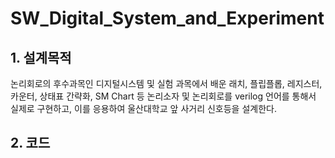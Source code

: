 # SW_Digital_System_and_Experiment

## 1. 설계목적
논리회로의 후수과목인 디지털시스템 및 실험 과목에서 배운 래치, 플립플롭, 레지스터, 카운터, 상태표 간략화, SM Chart 등 논리소자 및 논리회로를 verilog 언어를 통해서 실제로 구현하고, 이를 응용하여 울산대학교 앞 사거리 신호등을 설계한다.

## 2. 코드

